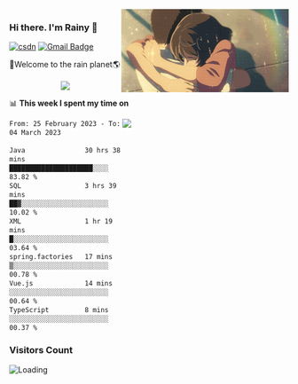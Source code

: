 <img  align='right' height="150" src="https://github.com/LikeRainDay/LikeRainDay/blob/master/pic/img_rain_1.gif?raw=true">



### Hi there. I'm Rainy :lemon:

[![csdn](https://img.shields.io/badge/-csdn-c14438?style=flat-square&logo=c&logoColor=white)](https://blog.csdn.net/qq_15807167)
[![Gmail Badge](https://img.shields.io/badge/-gmail-c14438?style=flat-square&logo=Gmail&logoColor=white&link=mailto:houshuai0816@gmail.com)](mailto:houshuai0816@gmail.com)

🚀Welcome to the rain planet🌎

<center>
<img align='center'  src="https://source.unsplash.com/random/1200x600">
</center>

📊 **This week I spent my time on**

<img align='right'   width="300" src="https://github-readme-stats.vercel.app/api?username=LikeRainDay&show_icons=true&title_color=fff&icon_color=79ff97&text_color=9f9f9f&bg_color=151515&count_private=true">

<!--START_SECTION:waka-->

```text
From: 25 February 2023 - To: 04 March 2023

Java               30 hrs 38 mins  █████████████████████░░░░   83.82 %
SQL                3 hrs 39 mins   ██▓░░░░░░░░░░░░░░░░░░░░░░   10.02 %
XML                1 hr 19 mins    █░░░░░░░░░░░░░░░░░░░░░░░░   03.64 %
spring.factories   17 mins         ▒░░░░░░░░░░░░░░░░░░░░░░░░   00.78 %
Vue.js             14 mins         ░░░░░░░░░░░░░░░░░░░░░░░░░   00.64 %
TypeScript         8 mins          ░░░░░░░░░░░░░░░░░░░░░░░░░   00.37 %
```

<!--END_SECTION:waka-->

### Visitors Count
<img align="left" src = "https://profile-counter.glitch.me/LikeRainDay/count.svg" alt ="Loading">
